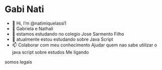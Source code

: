 # Gabi Nati

- 👋 Hi, I’m @natimiquelassi1
- 👀 Gabriela e Nathali
- 🌱 estamos estudando no colegio Jose Sarmento Filho
- 💞️ atualmente estou estudando sobre Java Script
- 📫 Colaborar com meu conhecimento
Ajudar quem nao sabe utilizar o java script
sobre estudos 
Me ligando 

somos legais  
